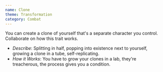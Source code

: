 ```yaml
---
name: Clone
theme: Transformation
category: Combat
---
```


You can create a clone of yourself that's a separate character you control. Collaborate on how this trait works.

* *Describe*: Splitting in half, popping into existence next to yourself, growing a clone in a tube, self-replicating.
* *How it Works*: You have to grow your clones in a lab, they're treacherous, the process gives you a condition.